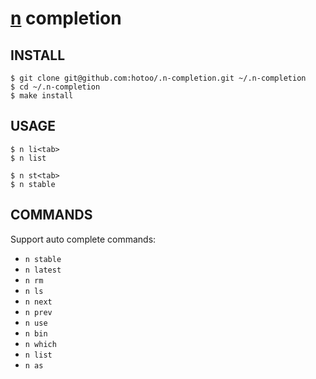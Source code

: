 
# [n](https://github.com/visionmedia/n) completion

## INSTALL

```
$ git clone git@github.com:hotoo/.n-completion.git ~/.n-completion
$ cd ~/.n-completion
$ make install
```

## USAGE

```
$ n li<tab>
$ n list

$ n st<tab>
$ n stable
```

## COMMANDS

Support auto complete commands:

* `n stable`
* `n latest`
* `n rm`
* `n ls`
* `n next`
* `n prev`
* `n use`
* `n bin`
* `n which`
* `n list`
* `n as`
